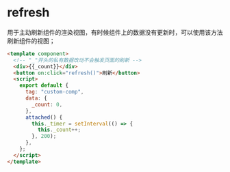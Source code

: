 # refresh

用于主动刷新组件的渲染视图，有时候组件上的数据没有更新时，可以使用该方法刷新组件的视图；

<comp-viewer comp-name="custom-comp">

```html
<template component>
  <!-- "_"开头的私有数据改动不会触发页面的刷新 -->
  <div>{{_count}}</div>
  <button on:click="refresh()">刷新</button>
  <script>
    export default {
      tag: "custom-comp",
      data: {
        _count: 0,
      },
      attached() {
        this._timer = setInterval(() => {
          this._count++;
        }, 200);
      },
    };
  </script>
</template>
```

</comp-viewer>